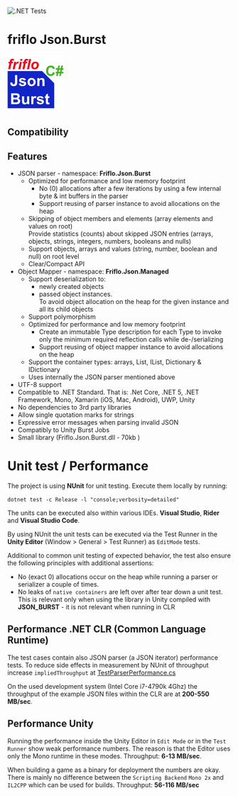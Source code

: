 ![.NET Tests](https://github.com/friflo/Friflo.Json.Burst/workflows/.NET/badge.svg)

# friflo Json.Burst
![Logo](docs/images/Friflo.Json.Burst-128.png) 
 

## Compatibility

## Features

- JSON parser - namespace: **Friflo.Json.Burst**
	- Optimized for performance and low memory footprint
		- No (0) allocations after a few iterations by using a few internal byte & int buffers in the parser
		- Support reusing of parser instance to avoid allocations on the heap
	- Skipping of object members and elements (array elements and values on root)  
		Provide statistics (counts) about skipped JSON entries (arrays, objects, strings, integers, numbers, booleans and nulls)
	- Support objects, arrays and values (string, number, boolean and null) on root level
	- Clear/Compact API
- Object Mapper - namespace: **Friflo.Json.Managed**
	- Support deserialization to:
		- newly created objects
		- passed object instances.  
			To avoid object allocation on the heap for the given instance and all its child objects
	- Support polymorphism
	- Optimized for performance and low memory footprint
		- Create an immutable Type description for each Type to invoke only the minimum required reflection calls while de-/serializing
		- Support reusing of object mapper instance to avoid allocations on the heap
	- Support the container types: arrays, List, IList, Dictionary & IDictionary
	- Uses internally the JSON parser mentioned above
- UTF-8 support
- Compatible to .NET Standard.
	That is: .Net Core, .NET 5, .NET Framework, Mono, Xamarin (iOS, Mac, Android), UWP, Unity
- No dependencies to 3rd party libraries
- Allow single quotation marks for strings
- Expressive error messages when parsing invalid JSON
- Compatibly to Unity Burst Jobs
- Small library (Friflo.Json.Burst.dll - 70kb )


# Unit test / Performance

The project is using **NUnit** for unit testing. Execute them locally by running:
```
dotnet test -c Release -l "console;verbosity=detailed"
```
The units can be executed also within various IDEs. **Visual Studio**, **Rider** and **Visual Studio Code**.

By using NUnit the unit tests can be executed via the Test Runner in the **Unity Editor** (Window > General > Test Runner) as `EditMode` tests.

Additional to common unit testing of expected behavior, the test also ensure the following principles with additional assertions:
- No (exact 0) allocations occur on the heap while running a parser or serializer a couple of times.
- No leaks of `native containers` are left over after tear down a unit test. This is relevant only when using the library in Unity compiled with **JSON_BURST** - it is not relevant when running in CLR

## Performance .NET CLR (Common Language Runtime)

The test cases contain also JSON parser (a JSON iterator) performance tests.
To reduce side effects in measurement by NUnit of throughput increase `impliedThroughput` at [TestParserPerformance.cs](Json.Tests/Common/TestParserPerformance.cs)

On the used development system (Intel Core i7-4790k 4Ghz) the throughput of the example JSON files within the CLR are at **200-550 MB/sec**.

## Performance Unity

Running the performance inside the Unity Editor in `Edit Mode` or in the `Test Runner` show weak performance numbers.
The reason is that the Editor uses only the Mono runtime in these modes. Throughput: **6-13 MB/sec**.

When building a game as a binary for deployment the numbers are okay. There is mainly no difference between the `Scripting Backend` `Mono 2x` and `IL2CPP` which can be used for builds. Throughput: **56-116 MB/sec**




